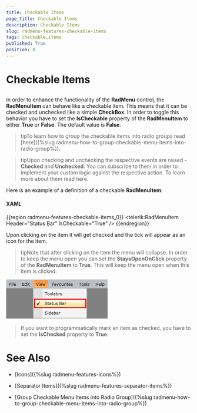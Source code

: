 ```yaml
---
title: Checkable Items
page_title: Checkable Items
description: Checkable Items
slug: radmenu-features-checkable-items
tags: checkable,items
published: True
position: 8
---
```


# Checkable Items



## 

In order to enhance the functionality of the __RadMenu__ control, the __RadMenuItem__ can behave like a checkable item. This means that it can be checked and unchecked like a simple __CheckBox__. In order to toggle this behavior you have to set the __IsCheckable__ property of the __RadMenuItem__ to either __True__ or __False__. The default value is __False__.

>tipTo learn how to group the checkable items into radio groups read [here]({%slug radmenu-how-to-group-checkable-menu-items-into-radio-group%}).

>tipUpon checking and unchecking the respective events are raised - __Checked__ and __Unchecked__. You can subscribe to them in order to implement your custom logic against the respective action. To learn more about them read here.

Here is an example of a definition of a checkable __RadMenuItem__:

#### __XAML__

{{region radmenu-features-checkable-items_0}}
	<telerik:RadMenuItem Header="Status Bar" 
	                               IsCheckable="True" />
	{{endregion}}



Upon clicking on the item it will get checked and the tick will appear as an icon for the item.

>tipNote that after clicking on the item the menu will collapse. In order to keep the menu open you can set the __StaysOpenOnClick__ property of the __RadMenuItem__ to __True__. This will keep the menu open when this item is clicked.

![](images/RadMenu_Features_Checkable_Items_01.png)

>If you want to programmatically mark an item as checked, you have to set the __IsChecked__ property to __True__.

# See Also

 * [Icons]({%slug radmenu-features-icons%})

 * [Separator Items]({%slug radmenu-features-separator-items%})

 * [Group Checkable Menu Items into Radio Group]({%slug radmenu-how-to-group-checkable-menu-items-into-radio-group%})

